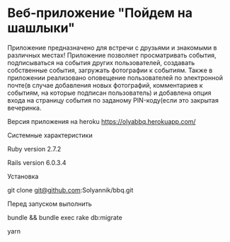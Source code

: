 # Веб-приложение "Пойдем на шашлыки"

Приложение предназначено для встречи с друзьями и знакомыми в различных местах! Приложение позволяет просматривать события, подписываться на события других пользователей, создавать собственные события, загружать фотографии к событиям. Также в приложении реализовано оповещение пользователей по электронной почте(в случае добавления новых фотографий, комментариев к событиям, на которые подписан пользователь) и добавлена опция входа на страницу события по заданому PIN-коду(если это закрытая вечеринка.

Версия приложения на heroku https://olyabbq.herokuapp.com/

Системные характеристики

Ruby version 2.7.2

Rails version 6.0.3.4

Установка

git clone git@github.com:Solyannik/bbq.git

Перед запуском выполнить

bundle && bundle exec rake db:migrate

yarn

